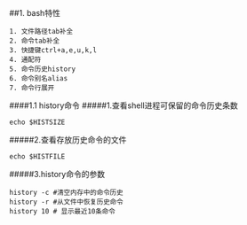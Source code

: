 ##1. bash特性
```shell
1. 文件路径tab补全
2. 命令tab补全
3. 快捷键ctrl+a,e,u,k,l
4. 通配符
5. 命令历史history
6. 命令别名alias
7. 命令行展开
```
####1.1 history命令
#####1.查看shell进程可保留的命令历史条数

```shell
echo $HISTSIZE
```
#####2.查看存放历史命令的文件

```shell
echo $HISTFILE
```
#####3.history命令的参数

```shell
history -c #清空内存中的命令历史
history -r #从文件中恢复历史命令
history 10 # 显示最近10条命令
```